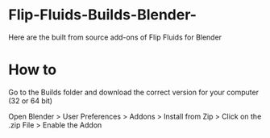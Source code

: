 # Flip-Fluids-Builds-Blender-
Here are the built from source add-ons of Flip Fluids for Blender

# How to
Go to the Builds folder and download the correct version for your computer (32 or 64 bit)

Open Blender > User Preferences > Addons > Install from Zip > Click on the .zip File > Enable the Addon
